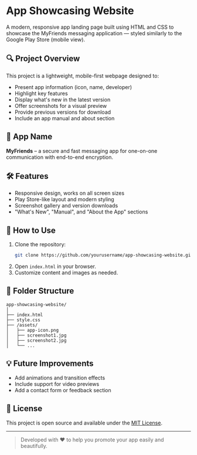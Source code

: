 # App Showcasing Website

A modern, responsive app landing page built using HTML and CSS to showcase the MyFriends messaging application — styled similarly to the Google Play Store (mobile view).

## 🔍 Project Overview

This project is a lightweight, mobile-first webpage designed to:

- Present app information (icon, name, developer)
- Highlight key features
- Display what's new in the latest version
- Offer screenshots for a visual preview
- Provide previous versions for download
- Include an app manual and about section

## 📱 App Name

**MyFriends** – a secure and fast messaging app for one-on-one communication with end-to-end encryption.

## 🛠️ Features

- Responsive design, works on all screen sizes
- Play Store-like layout and modern styling
- Screenshot gallery and version downloads
- "What's New", "Manual", and "About the App" sections

## 🧾 How to Use

1. Clone the repository:
   ```bash 
   git clone https://github.com/yourusername/app-showcasing-website.git

2. Open `index.html` in your browser.
3. Customize content and images as needed.

## 📂 Folder Structure

```
app-showcasing-website/
│
├── index.html
├── style.css
├── /assets/
│   ├── app-icon.png
│   ├── screenshot1.jpg
│   ├── screenshot2.jpg
│   └── ...
```

## 💡 Future Improvements

* Add animations and transition effects
* Include support for video previews
* Add a contact form or feedback section

## 📄 License

This project is open source and available under the [MIT License](LICENSE).

---

> Developed with ❤️ to help you promote your app easily and beautifully.
